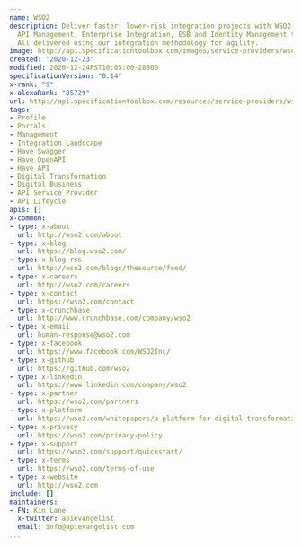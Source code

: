 ```yaml
---
name: WSO2
description: Deliver faster, lower-risk integration projects with WSO2 open source
  API Management, Enterprise Integration, ESB and Identity Management technologies.
  All delivered using our integration methodology for agility.
image: http://api.specificationtoolbox.com/images/service-providers/wso2.jpg
created: "2020-12-23"
modified: 2020-12-24PST10:05:00-28800
specificationVersion: "0.14"
x-rank: "9"
x-alexaRank: "85729"
url: http://api.specificationtoolbox.com/resources/service-providers/wso2/
tags:
- Profile
- Portals
- Management
- Integration Landscape
- Have Swagger
- Have OpenAPI
- Have API
- Digital Transformation
- Digital Business
- API Service Provider
- API LIfeycle
apis: []
x-common:
- type: x-about
  url: http://wso2.com/about
- type: x-blog
  url: https://blog.wso2.com/
- type: x-blog-rss
  url: http://wso2.com/blogs/thesource/feed/
- type: x-careers
  url: http://wso2.com/careers
- type: x-contact
  url: https://wso2.com/contact
- type: x-crunchbase
  url: http://www.crunchbase.com/company/wso2
- type: x-email
  url: human-response@wso2.com
- type: x-facebook
  url: https://www.facebook.com/WSO2Inc/
- type: x-github
  url: https://github.com/wso2
- type: x-linkedin
  url: https://www.linkedin.com/company/wso2
- type: x-partner
  url: https://wso2.com/partners
- type: x-platform
  url: https://wso2.com/whitepapers/a-platform-for-digital-transformation
- type: x-privacy
  url: https://wso2.com/privacy-policy
- type: x-support
  url: https://wso2.com/support/quickstart/
- type: x-terms
  url: https://wso2.com/terms-of-use
- type: x-website
  url: http://wso2.com
include: []
maintainers:
- FN: Kin Lane
  x-twitter: apievangelist
  email: info@apievangelist.com
...
```

